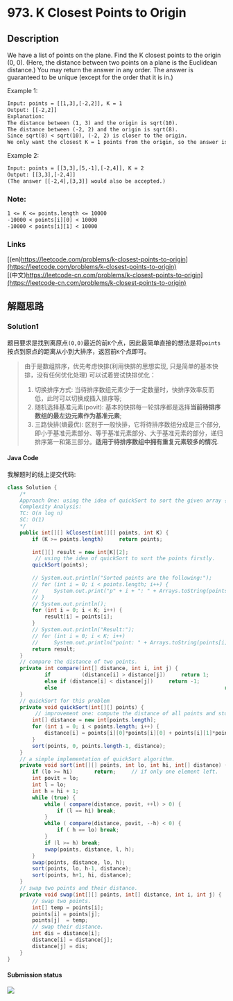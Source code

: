 # 973. K Closest Points to Origin

## Description

We have a list of points on the plane.  Find the K closest points to the origin (0, 0).
(Here, the distance between two points on a plane is the Euclidean distance.)
You may return the answer in any order.  The answer is guaranteed to be unique (except for the order that it is in.)

Example 1:

```txt
Input: points = [[1,3],[-2,2]], K = 1
Output: [[-2,2]]
Explanation: 
The distance between (1, 3) and the origin is sqrt(10).
The distance between (-2, 2) and the origin is sqrt(8).
Since sqrt(8) < sqrt(10), (-2, 2) is closer to the origin.
We only want the closest K = 1 points from the origin, so the answer is just [[-2,2]].
```

Example 2:

```txt
Input: points = [[3,3],[5,-1],[-2,4]], K = 2
Output: [[3,3],[-2,4]]
(The answer [[-2,4],[3,3]] would also be accepted.)
```
 
### Note:

```txt
1 <= K <= points.length <= 10000
-10000 < points[i][0] < 10000
-10000 < points[i][1] < 10000
```

### Links

[(en)https://leetcode.com/problems/k-closest-points-to-origin](https://leetcode.com/problems/k-closest-points-to-origin)
<br />
[(中文)https://leetcode-cn.com/problems/k-closest-points-to-origin](https://leetcode-cn.com/problems/k-closest-points-to-origin)

## 解题思路

### Solution1

题目要求是找到离原点``(0,0)``最近的前``K``个点，因此最简单直接的想法是将``points``按点到原点的距离从小到大排序，返回前``K``个点即可。

> 由于是数组排序，优先考虑快排(利用快排的思想实现, 只是简单的基本快排，没有任何优化处理)
> 可以试着尝试快排优化：
> 1. 切换排序方式: 当待排序数组元素少于一定数量时，快排序效率反而低，此时可以切换成插入排序等;
> 2. 随机选择基准元素(povit): 基本的快排每一轮排序都是选择**当前待排序数组的最左边元素作为基准元素**;
> 3. 三路快排(熵最优): 区别于一般快排，它将待排序数组分成是三个部分, 即小于基准元素部分、等于基准元素部分、大于基准元素的部分，递归排序第一和第三部分。**适用于待排序数组中拥有重复元素较多的情况**.

#### Java Code 

我解题时的线上提交代码:

```java
class Solution {
    /*
    Approach One: using the idea of quickSort to sort the given array {@code points} firstly.
    Complexity Analysis:
    TC: O(n log n)
    SC: O(1)
    */
    public int[][] kClosest(int[][] points, int K) {
        if (K >= points.length)     return points; 
        
        int[][] result = new int[K][2];
         // using the idea of quickSort to sort the points firstly.
        quickSort(points);
        
        // System.out.println("Sorted points are the following:");
        // for (int i = 0; i < points.length; i++) {
        //     System.out.print("p" + i + ": " + Arrays.toString(points[i]) + ", ");
        // }
        // System.out.println();
        for (int i = 0; i < K; i++) {
            result[i] = points[i];
        }
        // System.out.println("Result:");
        // for (int i = 0; i < K; i++) 
        //     System.out.println("point: " + Arrays.toString(points[i]));
        return result;
    }
    // compare the distance of two points.
    private int compare(int[] distance, int i, int j) {
            if          (distance[i] > distance[j])     return 1;
            else if (distance[i] < distance[j])     return -1;
            else                                                      return 0;
    }
    // quickSort for this problem
    private void quickSort(int[][] points) {
         // improvement one: compute the distance of all points and store in a array.
        int[] distance = new int[points.length];
        for (int i = 0; i < points.length; i++) {
            distance[i] = points[i][0]*points[i][0] + points[i][1]*points[i][1];
        }
        sort(points, 0, points.length-1, distance);
    }
    // a simple implementation of quickSort algorithm.
    private void sort(int[][] points, int lo, int hi, int[] distance) {
        if (lo >= hi)       return;     // if only one element left.
        int povit = lo;
        int l = lo;
        int h = hi + 1;
        while (true) {
            while ( compare(distance, povit, ++l) > 0) {
                if (l == hi) break;
            }
            while ( compare(distance, povit, --h) < 0) {
                if ( h == lo) break;
            }
            if (l >= h) break;
            swap(points, distance, l, h);
        }
        swap(points, distance, lo, h);
        sort(points, lo, h-1, distance);
        sort(points, h+1, hi, distance);
    }
    // swap two points and their distance.
    private void swap(int[][] points, int[] distance, int i, int j) {
        // swap two points.
        int[] temp = points[i];
        points[i] = points[j];
        points[j]  = temp;
        // swap their distance.
        int dis = distance[i];
        distance[i] = distance[j];
        distance[j] = dis;
    }
}
```

#### Submission status

![](/leetcode-java-solutions/images/973-k-closest-points-to-origin-optimal.png)

